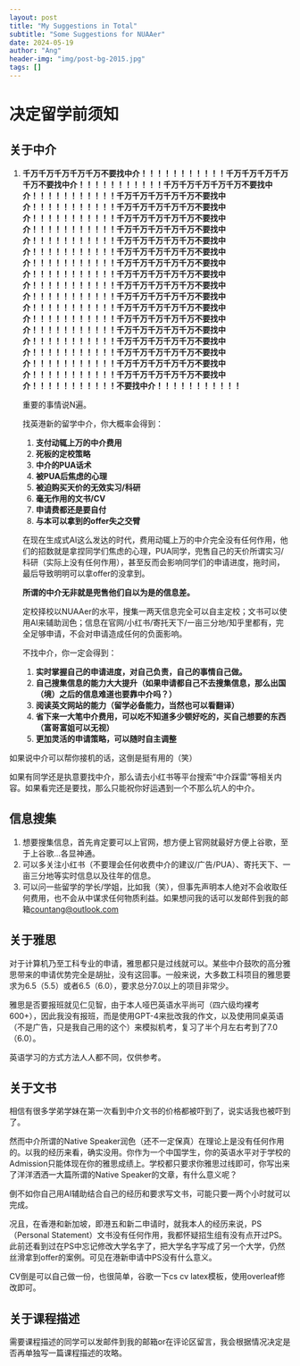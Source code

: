 ```yaml
---
layout: post
title: "My Suggestions in Total"
subtitle: "Some Suggestions for NUAAer"
date: 2024-05-19
author: "Ang"
header-img: "img/post-bg-2015.jpg"
tags: []
---
```


# 决定留学前须知

## 关于中介

1. **千万千万千万千万千万不要找中介！！！！！！！！！！！千万千万千万千万千万不要找中介！！！！！！！！！！！千万千万千万千万千万不要找中介！！！！！！！！！！！千万千万千万千万千万不要找中介！！！！！！！！！！！千万千万千万千万千万不要找中介！！！！！！！！！！！千万千万千万千万千万不要找中介！！！！！！！！！！！千万千万千万千万千万不要找中介！！！！！！！！！！！千万千万千万千万千万不要找中介！！！！！！！！！！！千万千万千万千万千万不要找中介！！！！！！！！！！！千万千万千万千万千万不要找中介！！！！！！！！！！！千万千万千万千万千万不要找中介！！！！！！！！！！！千万千万千万千万千万不要找中介！！！！！！！！！！！千万千万千万千万千万不要找中介！！！！！！！！！！！千万千万千万千万千万不要找中介！！！！！！！！！！！千万千万千万千万千万不要找中介！！！！！！！！！！！千万千万千万千万千万不要找中介！！！！！！！！！！！千万千万千万千万千万不要找中介！！！！！！！！！！！千万千万千万千万千万不要找中介！！！！！！！！！！！千万千万千万千万千万不要找中介！！！！！！！！！！！千万千万千万千万千万不要找中介！！！！！！！！！！！不要找中介！！！！！！！！！！！**

   重要的事情说N遍。

   找英港新的留学中介，你大概率会得到：

   1. **支付动辄上万的中介费用**
   2. **死板的定校策略**
   3. **中介的PUA话术**
   4. **被PUA后焦虑的心理**
   5. **被迫购买天价的无效实习/科研**
   6. **毫无作用的文书/CV**
   7. **申请费都还是要自付**
   8. **与本可以拿到的offer失之交臂**

   在现在生成式AI这么发达的时代，费用动辄上万的中介完全没有任何作用，他们的招数就是拿捏同学们焦虑的心理，PUA同学，兜售自己的天价所谓实习/科研（实际上没有任何作用），甚至反而会影响同学们的申请进度，拖时间，最后导致明明可以拿offer的没拿到。

   **所谓的中介无非就是兜售他们自以为是的信息差。**

   定校择校以NUAAer的水平，搜集一两天信息完全可以自主定校；文书可以使用AI来辅助润色；信息在官网/小红书/寄托天下/一亩三分地/知乎里都有，完全足够申请，不会对申请造成任何的负面影响。

   不找中介，你一定会得到：

   1. **实时掌握自己的申请进度，对自己负责，自己的事情自己做。**
   2. **自己搜集信息的能力大大提升（如果申请都自己不去搜集信息，那么出国（境）之后的信息难道也要靠中介吗？）**
   3. **阅读英文网站的能力（留学必备能力，当然也可以看翻译）**
   4. **省下来一大笔中介费用，可以吃不知道多少顿好吃的，买自己想要的东西（富哥富姐可以无视）**
   5. **更加灵活的申请策略，可以随时自主调整**

如果说中介可以帮你接机的话，这倒是挺有用的（笑）

如果有同学还是执意要找中介，那么请去小红书等平台搜索“中介踩雷”等相关内容。如果看完还是要找，那么只能祝你好运遇到一个不那么坑人的中介。

## 信息搜集

1. 想要搜集信息，首先肯定要可以上官网，想方便上官网就最好方便上谷歌，至于上谷歌...各显神通。
2. 可以多关注小红书（不要理会任何收费中介的建议/广告/PUA）、寄托天下、一亩三分地等实时信息以及往年的信息。
3. 可以问一些留学的学长/学姐，比如我（笑），但事先声明本人绝对不会收取任何费用，也不会从中谋求任何物质利益。如果想问我的话可以发邮件到我的邮箱<u>countang@outlook.com</u>

## 关于雅思

对于计算机乃至工科专业的申请，雅思都只是过线就可以。某些中介鼓吹的高分雅思带来的申请优势完全是胡扯，没有这回事。一般来说，大多数工科项目的雅思要求为6.5（5.5）或者6.5（6.0），要求总分7.0以上的项目非常少。

雅思是否要报班就见仁见智，由于本人哑巴英语水平尚可（四六级均裸考600+），因此我没有报班，而是使用GPT-4来批改我的作文，以及使用同桌英语（不是广告，只是我自己用的这个）来模拟机考，复习了半个月左右考到了7.0（6.0）。

英语学习的方式方法人人都不同，仅供参考。

## 关于文书

相信有很多学弟学妹在第一次看到中介文书的价格都被吓到了，说实话我也被吓到了。

然而中介所谓的Native Speaker润色（还不一定保真）在理论上是没有任何作用的。以我的经历来看，确实没用。你作为一个中国学生，你的英语水平对于学校的Admission只能体现在你的雅思成绩上。学校都只要求你雅思过线即可，你写出来了洋洋洒洒一大篇所谓的Native Speaker的文章，有什么意义呢？

倒不如你自己用AI辅助结合自己的经历和要求写文书，可能只要一两个小时就可以完成。

况且，在香港和新加坡，即港五和新二申请时，就我本人的经历来说，PS（Personal Statement）文书没有任何作用，我都怀疑招生组有没有点开过PS。此前还看到过在PS中忘记修改大学名字了，把大学名字写成了另一个大学，仍然丝滑拿到offer的案例。可见在港新申请中PS没有什么意义。

CV倒是可以自己做一份，也很简单，谷歌一下cs cv latex模板，使用overleaf修改即可。

## 关于课程描述

需要课程描述的同学可以发邮件到我的邮箱or在评论区留言，我会根据情况决定是否再单独写一篇课程描述的攻略。
